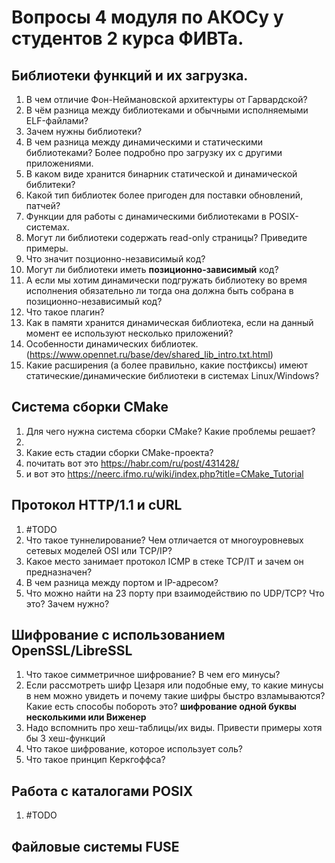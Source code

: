 
# Вопросы 4 модуля по АКОСу у студентов 2 курса ФИВТа. 

## Библиотеки функций и их загрузка.

1) В чем отличие Фон-Неймановской архитектуры от Гарвардской?
2) В чём разница между библиотеками и обычными исполняемыми ELF-файлами?
3) Зачем нужны библиотеки?
4) В чем разница между динамическими и статическими библиотеками? Более подробно про загрузку их с другими приложениями.
5) В каком виде хранится бинарник статической и динамической библитеки?
6) Какой тип библиотек более пригоден для поставки обновлений, патчей?
7) Функции для работы с динамическими библиотеками в POSIX-системах.
8) Могут ли библиотеки содержать read-only страницы? Приведите примеры.
9) Что значит позционно-независимый код?
10) Могут ли библиотеки иметь __позиционно-зависимый__ код?
11) А если мы хотим динамически подгружать библиотеку во время исполнения обязательно ли тогда она должна быть собрана в позиционно-независимый код?
12) Что такое плагин?
13) Как в памяти хранится динамическая библиотека, если на данный момент ее используют несколько приложений?
14) Особенности динамических библиотек. (https://www.opennet.ru/base/dev/shared_lib_intro.txt.html)
15) Какие расширения (а более правильно, какие постфиксы) имеют статические/динамические библиотеки в системах Linux/Windows?


## Cистема сборки CMake

1) Для чего нужна система сборки CMake? Какие проблемы решает?
2) 
3) Какие есть стадии сборки CMake-проекта?
4) почитать вот это https://habr.com/ru/post/431428/
5) и вот это https://neerc.ifmo.ru/wiki/index.php?title=CMake_Tutorial


## Протокол HTTP/1.1 и сURL

1) #TODO
2) Что такое туннелирование? Чем отличается от многоуровневых сетевых моделей OSI или TCP/IP?
3) Какое место занимает протокол ICMP  в стеке TCP/IT и зачем он предназначен?
4) В чем разница между портом и IP-адресом?
5) Что можно найти на 23 порту при взаимодействию по UDP/TCP? Что это? Зачем нужно?

## Шифрование с использованием OpenSSL/LibreSSL

1) Что такое симметричное шифрование? В чем его минусы?
2) Если рассмотреть шифр Цезаря или подобные ему, то какие минусы в нем можно увидеть и почему такие шифры быстро взламываются? Какие есть способы побороть это? __шифрование одной буквы несколькими или Виженер__
3) Надо вспомнить про хеш-таблицы/их виды. Привести примеры хотя бы 3 хеш-функций
4) Что такое шифрование, которое использует соль?
5) Что такое принцип Керкгоффса?

## Работа с каталогами POSIX

1) #TODO

## Файловые системы FUSE
